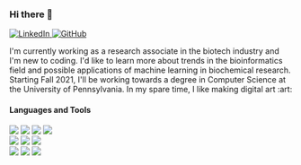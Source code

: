 ### Hi there 👋
<p>
<a href="https://www.linkedin.com/in/lizcai/">
  <img
    alt="LinkedIn"
    src="https://img.shields.io/badge/LinkedIn-0A66C2?logo=linkedin&logoColor=white&style=flat"
  />
</a>
<a href="https://github.com/lbcai">
  <img
    alt="GitHub"
    src="https://img.shields.io/badge/GitHub-181717?logo=github&logoColor=white&style=flat"
  />
</a>
</p>
I'm currently working as a research associate in the biotech industry and I'm new to coding. I'd like to learn more about trends in the bioinformatics field and possible applications of machine learning in biochemical research. Starting Fall 2021, I'll be working towards a degree in Computer Science at the University of Pennsylvania. In my spare time, I like making digital art :art:

#### Languages and Tools 
<p>
<img src ="https://img.shields.io/badge/Git-F05032?logo=Git&logoColor=white&style=flat" />
<img src ="https://img.shields.io/badge/Node.js-339933?logo=Node.js&logoColor=white&style=flat" />
<img src ="https://img.shields.io/badge/React-2599ED?logo=React&logoColor=white&style=flat" />
<img src ="https://img.shields.io/badge/MongoDB-47A248?logo=MongoDB&logoColor=white&style=flat" />
  <br>
<img src ="https://img.shields.io/badge/HTML5-E34F26?logo=HTML5&logoColor=white&style=flat" />
<img src ="https://img.shields.io/badge/CSS3-1572B6?logo=CSS3&logoColor=white&style=flat" />
<img src ="https://img.shields.io/badge/JavaScript-yellow?logo=JavaScript&logoColor=white&style=flat" />
  <br>
<img src ="https://img.shields.io/badge/Java-007396?logo=Java&logoColor=white&style=flat" />
<img src ="https://img.shields.io/badge/Python-3776AB?logo=Python&logoColor=white&style=flat" />
<img src ="https://img.shields.io/badge/R-276DC3?logo=R&logoColor=white&style=flat" />
</p>


<!--
**lbcai/lbcai** is a ✨ _special_ ✨ repository because its `README.md` (this file) appears on your GitHub profile.

Here are some ideas to get you started:

- 🔭 I’m currently working on ...
- 🌱 I’m currently learning ...
- 👯 I’m looking to collaborate on ...
- 🤔 I’m looking for help with ...
- 💬 Ask me about ...
- 📫 How to reach me: ...
- 😄 Pronouns: ...
- ⚡ Fun fact: ...
-->
